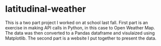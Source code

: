 # latitudinal-weather

This is a two part project I worked on at school last fall.  First part is an exercise in making API calls in Python, in this case to Open Weather Map.  The data was then converted to a Pandas dataframe and visulaized using Matplotlib.  The second part is a website I put together to present the data.
